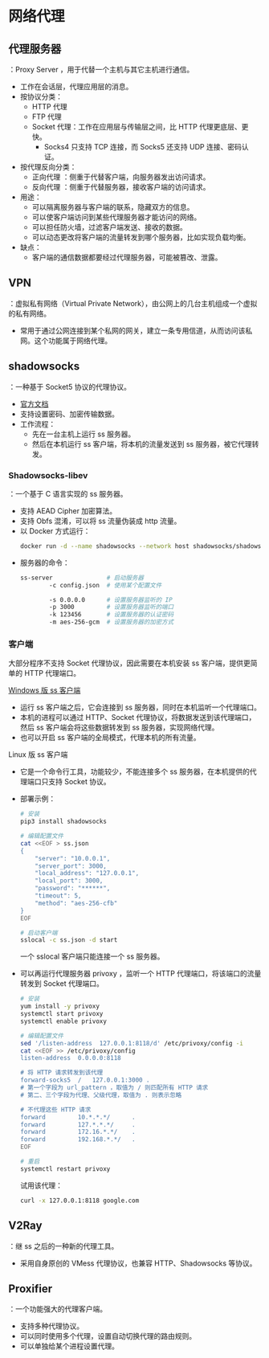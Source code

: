 # 网络代理

## 代理服务器

：Proxy Server ，用于代替一个主机与其它主机进行通信。
- 工作在会话层，代理应用层的消息。
- 按协议分类：
  - HTTP 代理
  - FTP 代理
  - Socket 代理：工作在应用层与传输层之间，比 HTTP 代理更底层、更快。
    - Socks4 只支持 TCP 连接，而 Socks5 还支持 UDP 连接、密码认证。
- 按代理反向分类：
  - 正向代理 ：侧重于代替客户端，向服务器发出访问请求。
  - 反向代理 ：侧重于代替服务器，接收客户端的访问请求。
- 用途：
  - 可以隔离服务器与客户端的联系，隐藏双方的信息。
  - 可以使客户端访问到某些代理服务器才能访问的网络。
  - 可以担任防火墙，过滤客户端发送、接收的数据。
  - 可以动态更改将客户端的流量转发到哪个服务器，比如实现负载均衡。
- 缺点：    
  - 客户端的通信数据都要经过代理服务器，可能被篡改、泄露。

## VPN

：虚拟私有网络（Virtual Private Network），由公网上的几台主机组成一个虚拟的私有网络。
- 常用于通过公网连接到某个私网的网关，建立一条专用信道，从而访问该私网。这个功能属于网络代理。

## shadowsocks

：一种基于 Socket5 协议的代理协议。
- [官方文档](https://github.com/shadowsocks/shadowsocks/wiki)
- 支持设置密码、加密传输数据。
- 工作流程：
  - 先在一台主机上运行 ss 服务器。
  - 然后在本机运行 ss 客户端，将本机的流量发送到 ss 服务器，被它代理转发。

### Shadowsocks-libev

：一个基于 C 语言实现的 ss 服务器。
- 支持 AEAD Cipher 加密算法。
- 支持 Obfs 混淆，可以将 ss 流量伪装成 http 流量。
- 以 Docker 方式运行：
    ```sh
    docker run -d --name shadowsocks --network host shadowsocks/shadowsocks-libev ss-server -s 0.0.0.0 -p 3000 -k ****** -m aes-256-gcm
    ```
- 服务器的命令：
    ```sh
    ss-server               # 启动服务器
            -c config.json  # 使用某个配置文件

            -s 0.0.0.0      # 设置服务器监听的 IP
            -p 3000         # 设置服务器监听的端口
            -k 123456       # 设置服务器的认证密码
            -m aes-256-gcm  # 设置服务器的加密方式
    ```

### 客户端

大部分程序不支持 Socket 代理协议，因此需要在本机安装 ss 客户端，提供更简单的 HTTP 代理端口。

[Windows 版 ss 客户端](https://github.com/shadowsocks/shadowsocks-windows/releases)
- 运行 ss 客户端之后，它会连接到 ss 服务器，同时在本机监听一个代理端口。
- 本机的进程可以通过 HTTP、Socket 代理协议，将数据发送到该代理端口，然后 ss 客户端会将这些数据转发到 ss 服务器，实现网络代理。
- 也可以开启 ss 客户端的全局模式，代理本机的所有流量。


Linux 版 ss 客户端
- 它是一个命令行工具，功能较少，不能连接多个 ss 服务器，在本机提供的代理端口只支持 Socket 协议。
- 部署示例：
  ```sh
  # 安装
  pip3 install shadowsocks

  # 编辑配置文件
  cat <<EOF > ss.json
  {
      "server": "10.0.0.1",
      "server_port": 3000,
      "local_address": "127.0.0.1",
      "local_port": 3000,
      "password": "******",
      "timeout": 5,
      "method": "aes-256-cfb"
  }
  EOF

  # 启动客户端
  sslocal -c ss.json -d start
  ```
  一个 sslocal 客户端只能连接一个 ss 服务器。

- 可以再运行代理服务器 privoxy ，监听一个 HTTP 代理端口，将该端口的流量转发到 Socket 代理端口。
  ```sh
  # 安装
  yum install -y privoxy
  systemctl start privoxy
  systemctl enable privoxy

  # 编辑配置文件
  sed '/listen-address  127.0.0.1:8118/d' /etc/privoxy/config -i
  cat <<EOF >> /etc/privoxy/config
  listen-address  0.0.0.0:8118

  # 将 HTTP 请求转发到该代理
  forward-socks5  /   127.0.0.1:3000 .
  # 第一个字段为 url_pattern ，取值为 / 则匹配所有 HTTP 请求
  # 第二、三个字段为代理、父级代理，取值为 . 则表示忽略

  # 不代理这些 HTTP 请求
  forward         10.*.*.*/      .
  forward         127.*.*.*/     .
  forward         172.16.*.*/    .
  forward         192.168.*.*/   .
  EOF

  # 重启
  systemctl restart privoxy
  ```
  试用该代理：
  ```sh
  curl -x 127.0.0.1:8118 google.com
  ```

## V2Ray

：继 ss 之后的一种新的代理工具。
- 采用自身原创的 VMess 代理协议，也兼容 HTTP、Shadowsocks 等协议。

## Proxifier 

：一个功能强大的代理客户端。
- 支持多种代理协议。
- 可以同时使用多个代理，设置自动切换代理的路由规则。
- 可以单独给某个进程设置代理。
